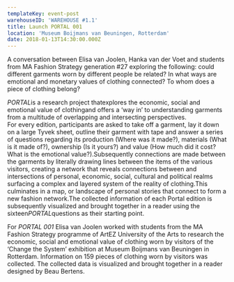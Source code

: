 ```yaml
---
templateKey: event-post
warehouseID: 'WAREHOUSE #1.1'
title: Launch PORTAL 001
location: 'Museum Boijmans van Beuningen, Rotterdam'
date: 2018-01-13T14:30:00.000Z
---
```

A conversation between Elisa van Joolen, Hanka van der Voet and students from MA Fashion Strategy generation #27 exploring the following: could different garments worn by different people be related? In what ways are emotional and monetary values of clothing connected? To whom does a piece of clothing belong?

*PORTAL*is a research project thatexplores the economic, social and emotional value of clothingand offers a ‘way in’ to understanding garments from a multitude of overlapping and intersecting perspectives.\
For every edition, participants are asked to take off a garment, lay it down on a large Tyvek sheet, outline their garment with tape and answer a series of questions regarding its production (Where was it made?), materials (What is it made of?), ownership (Is it yours?) and value (How much did it cost? What is the emotional value?).Subsequently connections are made between the garments by literally drawing lines between the items of the various visitors, creating a network that reveals connections between and intersections of personal, economic, social, cultural and political realms surfacing a complex and layered system of the reality of clothing.This culminates in a map, or landscape of personal stories that connect to form a new fashion network.The collected information of each Portal edition is subsequently visualized and brought together in a reader using the sixteen*PORTAL*questions as their starting point.

For *PORTAL 001* Elisa van Joolen worked with students from the MA Fashion Strategy programme of ArtEZ University of the Arts to research the economic, social and emotional value of clothing worn by visitors of the ‘Change the System’ exhibition at Museum Boijmans van Beuningen in Rotterdam. Information on 159 pieces of clothing worn by visitors was collected. The collected data is visualized and brought together in a reader designed by Beau Bertens.